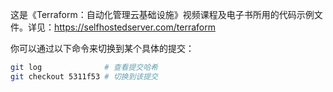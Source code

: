 这是《Terraform：自动化管理云基础设施》视频课程及电子书所用的代码示例文件。详见：<https://selfhostedserver.com/terraform>

你可以通过以下命令来切换到某个具体的提交：

```bash
git log              # 查看提交哈希
git checkout 5311f53 # 切换到该提交
```


